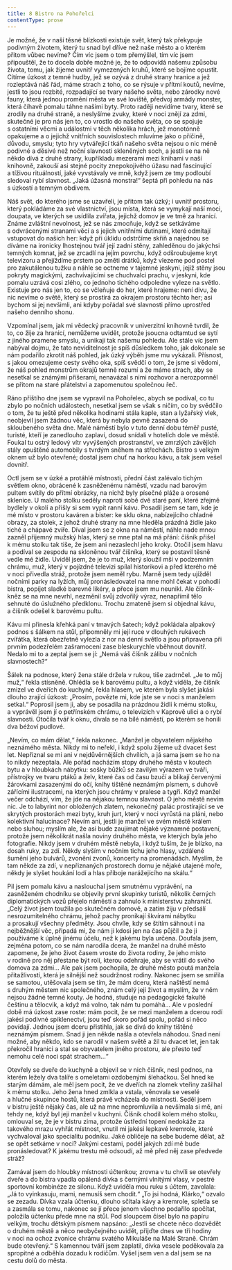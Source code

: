 ```yaml
---
title: 8 Bistro na Pohořelci
contentType: prose
---
```


Je možné, že v naší těsné blízkosti existuje svět, který tak překypuje podivným životem, který tu snad byl dříve než naše město a o kterém přitom vůbec nevíme? Čím víc jsem o tom přemýšlel, tím víc jsem připouštěl, že to docela dobře možné je, že to odpovídá našemu způsobu života, tomu, jak žijeme uvnitř vymezených kruhů, které se bojíme opustit. Cítíme úzkost z temné hudby, jež se ozývá z druhé strany hranice a jež rozleptává náš řád, máme strach z toho, co se rýsuje v přítmí koutů, nevíme, jestli to jsou rozbité, rozpadající se tvary našeho světa, nebo zárodky nové fauny, která jednou promění města ve své loviště, předvoj armády monster, která číhavě pomalu táhne našimi byty. Proto raději nevidíme tvary, které se zrodily na druhé straně, a neslyšíme zvuky, které v noci znějí za zdmi, skutečné je pro nás jen to, co vrostlo do našeho světa, co se spojuje s ostatními věcmi a událostmi v těch několika hrách, jež monotónně opakujeme a o jejichž vnitřních souvislostech mluvíme jako o příčině, důvodu, smyslu; tyto hry vytvářející tkáň našeho světa nejsou o nic méně podivné a děsivé než noční slavnosti skleněných soch, a jestli se na ně někdo dívá z druhé strany, kupříkladu mezerami mezi knihami v naší knihovně, zakouší asi stejné pocity znepokojivého úžasu nad fascinující a tíživou rituálností, jaké vyvstávaly ve mně, když jsem ze tmy podloubí sledoval rybí slavnost. „Jaká úžasná monstra!“ šeptá při pohledu na nás s úzkostí a temným obdivem.

Náš svět, do kterého jsme se uzavřeli, je přitom tak úzký; i uvnitř prostoru, který pokládáme za své vlastnictví, jsou místa, která se vymykají naší moci, doupata, ve kterých se usídlila zvířata, jejichž domov je ve tmě za hranicí. Známe zvláštní nevolnost, jež se nás zmocňuje, když se setkáváme s odvrácenými stranami věcí a s jejich vnitřními dutinami, které odmítají vstupovat do našich her: když při úklidu odstrčíme skříň a najednou se díváme na ironicky lhostejnou tvář její zadní stěny, zahleděnou do jakýchsi temných komnat, jež se zrcadlí na jejím povrchu, když odšroubujeme kryt televizoru a přejíždíme prstem po změti drátků, když vlezeme pod postel pro zakutálenou tužku a náhle se octneme v tajemné jeskyni, jejíž stěny jsou pokryty magickými, zachvívajícími se chuchvalci prachu, v jeskyni, kde pomalu uzrává cosi zlého, co jednoho tichého odpoledne vyleze na světlo. Existuje pro nás jen to, co se včleňuje do her, které hrajeme: není divu, že nic nevíme o světě, který se prostírá za okrajem prostoru těchto her; asi bychom si jej nevšimli, ani kdyby pořádal své slavnosti přímo uprostřed našeho denního shonu.

Vzpomínal jsem, jak mi vědecký pracovník v univerzitní knihovně tvrdil, že to, co žije za hranicí, nemůžeme uvidět, protože jsoucna odtamtud se sytí z jiného pramene smyslu, a unikají tak našemu pohledu. Ale stále víc jsem nabýval dojmu, že tato neviditelnost je spíš důsledkem toho, jak dokonale se nám podařilo zkrotit náš pohled, jak úzký výběh jsme mu vykázali. Přísnost, s jakou omezujeme cesty svého oka, spíš svědčí o tom, že jsme si vědomi, že náš pohled monstrům okrajů temně rozumí a že máme strach, aby se nesetkal se známými příšerami, nenavázal s nimi rozhovor a nerozpomněl se přitom na staré přátelství a zapomenutou společnou řeč.

Ráno příštího dne jsem se vypravil na Pohořelec, abych se podíval, co tu zbylo po nočních událostech, nesetkal jsem se však s ničím, co by svědčilo o tom, že tu ještě před několika hodinami stála kaple, stan a lyžařský vlek, neobjevil jsem žádnou věc, která by nebyla pevně zasazená do skloubeného světa dne. Malé náměstí bylo v tuto denní dobu téměř pusté, turisté, kteří je zanedlouho zaplaví, dosud snídali v hotelích dole ve městě. Foukal tu ostrý ledový vítr vyvýšených prostranství, ve zmrzlých závějích stály opuštěné automobily s tvrdým sněhem na střechách. Bistro s velkým oknem už bylo otevřené; dostal jsem chuť na horkou kávu, a tak jsem vešel dovnitř.

Octl jsem se v úzké a protáhlé místnosti, přední část zalévalo tichým světlem okno, obrácené k zasněženému náměstí, vzadu nad barovým pultem svítily do přítmí obrázky, na nichž byly písečné pláže a orosené sklenice. U malého stolku seděly naproti sobě dvě staré paní, které zřejmě bydlely v okolí a přišly si sem vypít ranní kávu. Posadil jsem se tam, kde je mé místo v prostoru kaváren a bister: ke sklu okna, nabízejícího chladné obrazy, za stolek, z jehož druhé strany na mne hleděla prázdná židle jako tiché a chápavé zvíře. Díval jsem se z okna na náměstí, náhle nade mnou zazněl příjemný mužský hlas, který se mne ptal na má přání: číšník přišel k mému stolku tak tiše, že jsem ani nezaslechl jeho kroky. Otočil jsem hlavu a podíval se zespodu na skloněnou tvář číšníka, který se postavil těsně vedle mé židle. Uviděl jsem, že je to muž, který sloužil mši v podzemním chrámu, muž, který v pojízdné televizi spílal historikovi a před kterého mě v noci přivedla stráž, protože jsem neměl rybu. Marně jsem tedy ujížděl nočními parky na lyžích, můj pronásledovatel na mne mohl čekat v pohodlí bistra, popíjet sladké barevné likéry, a přece jsem mu neunikl. Ale číšník-kněz se na mne nevrhl, nezměnil svůj zdvořilý výraz, nenapřímil tělo sehnuté do úslužného předklonu. Trochu zmateně jsem si objednal kávu, a číšník odešel k barovému pultu.

Kávu mi přinesla křehká paní v tmavých šatech; když pokládala alpakový podnos s šálkem na stůl, připomněly mi její ruce v dlouhých rukávech zvířátka, která obezřetně vylezla z nor na denní světlo a jsou připravena při prvním podezřelém zašramocení zase bleskurychle vběhnout dovnitř. Nedalo mi to a zeptal jsem se jí: „Nemá váš číšník zálibu v nočních slavnostech?“

Šálek na podnose, který žena stále držela v rukou, tiše zadrnčel. „Je to můj muž,“ řekla stísněně. Ohlédla se k barovému pultu, a když viděla, že číšník zmizel ve dveřích do kuchyně, řekla hlasem, ve kterém byla slyšet jakási dlouho zrající úzkost: „Prosím, povězte mi, kde jste se v noci s manželem setkal.“ Poprosil jsem ji, aby se posadila na prázdnou židli k mému stolku, a vyprávěl jsem jí o petřínském chrámu, o televizích v Kaprově ulici a o rybí slavnosti. Otočila tvář k oknu, dívala se na bílé náměstí, po kterém se honili dva béžoví pudlové.

„Nevím, co mám dělat,“ řekla nakonec. „Manžel je obyvatelem nějakého neznámého města. Nikdy mi to neřekl, i když spolu žijeme už dvacet šest let. Nepřiznal se mi ani v nejdůvěrnějších chvílích, a já sama jsem se ho na to nikdy nezeptala. Ale pořád nacházím stopy druhého města v koutech bytu a v hloubkách nábytku: sošky bůžků se zavilým výrazem ve tváři, přístrojky ve tvaru ptáků a želv, které čas od času bzučí a blikají červenými žárovkami zasazenými do očí, knihy tištěné neznámým písmem, s duhově zářícími ilustracemi, na kterých jsou chrámy v pralese a tygři. Když manžel večer odchází, vím, že jde na nějakou temnou slavnost. O jeho městě nevím nic. Je to labyrint nor obložených zlatem, nekonečný palác prostírající se ve skrytých prostorách mezi byty, kruh jurt, který v noci vyrůstá na pláni, nebo kolektivní halucinace? Nevím ani, jestli je manžel ve svém městě králem nebo sluhou; myslím ale, že asi bude zaujímat nějaké významné postavení, protože jsem několikrát našla noviny druhého města, ve kterých byla jeho fotografie. Nikdy jsem v druhém městě nebyla, i když tuším, že je blízko, na dosah ruky, za zdí. Někdy slyším v nočním tichu jeho hlasy, vzdálené šumění jeho bulvárů, zvonění zvonů, koncerty na promenádách. Myslím, že tam někde za zdí, v nepřiznaných prostorech domu je nějaké utajené moře, někdy je slyšet houkání lodí a hlas příboje narážejícího na skálu.“

Pil jsem pomalu kávu a naslouchal jsem smutnému vyprávění, na zasněženém chodníku se objevily první skupinky turistů, několik černých diplomatických vozů přejelo náměstí a zahnulo k ministerstvu zahraničí. „Celý život jsem toužila po skutečném domově, a zatím žiju v předsálí nesrozumitelného chrámu, jehož pachy pronikají škvírami nábytku a prosakují všechny předměty. Jsou chvíle, kdy se štítím sáhnout i na nejběžnější věc, připadá mi, že nám ji kdosi jen na čas půjčil a že ji používáme k úplně jinému účelu, než k jakému byla určena. Doufala jsem, zejména potom, co se nám narodila dcera, že manžel na druhé město zapomene, že jeho život časem vroste do života rodiny, že jeho místo v rodině pro něj přestane být rolí, kterou odehraje, aby se vrátil do svého domova za zdmi… Ale pak jsem pochopila, že druhé město poutá manžela přitažlivostí, která je silnější než soudržnost rodiny. Nakonec jsem se smířila se samotou, utěšovala jsem se tím, že mám dceru, která naštěstí nemá s druhým městem nic společného, znám celý její život a myslím, že v něm nejsou žádné temné kouty. Je hodná, studuje na pedagogické fakultě češtinu a tělocvik, a když má volno, tak nám tu pomáhá… Ale v poslední době má úzkost zase roste: mám pocit, že se mezi manželem a dcerou rodí jakési podivné spiklenectví, jsou teď skoro pořád spolu, pořád si něco povídají. Jednou jsem dceru přistihla, jak se dívá do knihy tištěné neznámým písmem. Snad ji jen někde našla a otevřela náhodou. Snad není možné, aby někdo, kdo se narodil v našem světě a žil tu dvacet let, jen tak překročil hranici a stal se obyvatelem jiného prostoru, ale přesto teď nemohu celé noci spát strachem…“

Otevřely se dveře do kuchyně a objevil se v nich číšník, nesl podnos, na kterém ležely dva talíře s omeletami ozdobenými šlehačkou. Šel hned ke starým dámám, ale měl jsem pocit, že ve dveřích na zlomek vteřiny zašilhal k mému stolku. Jeho žena hned zmlkla a vstala, věnovala se veselé a hlučné skupince hostů, která právě vcházela do místnosti. Seděl jsem v bistru ještě nějaký čas, ale už na mne nepromluvila a nevšímala si mě, ani tehdy ne, když byl její manžel v kuchyni. Číšník chodil kolem mého stolku, omlouval se, že je v bistru zima, protože ústřední topení nedokáže za takového mrazu vyhřát místnost, vnutil mi jakési lepkavé kremrole, které vychvaloval jako specialitu podniku. Jaké obličeje na sebe budeme dělat, až se opět setkáme v noci? Jakými cestami, podél jakých zdí mě bude pronásledovat? K jakému trestu mě odsoudí, až mě před něj zase předvede stráž?

Zamával jsem do hloubky místnosti účtenkou; zrovna v tu chvíli se otevřely dveře a do bistra vpadla opálená dívka s černými vlnitými vlasy, v pestré sportovní kombinéze ze silonu. Když uviděla mou ruku s účtem, zavolala: „Já to vyinkasuju, mami, nemusíš sem chodit.“ „To jsi hodná, Klárko,“ ozvalo se zezadu. Dívka vzala účtenku, dlouho sčítala kávy a kremrole, spletla se a zasmála se tomu, nakonec se jí přece jenom všechno podařilo spočítat, položila účtenku přede mne na stůl. Pod sloupcem čísel bylo na papíru velkým, trochu dětským písmem napsáno: „Jestli se chcete něco dozvědět o druhém městě a něco neobyčejného uvidět, přijďte dnes ve tři hodiny v noci na ochoz zvonice chrámu svatého Mikuláše na Malé Straně. Chrám bude otevřený.“ S kamennou tváří jsem zaplatil, dívka vesele poděkovala za spropitné a odběhla dozadu k rodičům. Vyšel jsem ven a dal jsem se na cestu dolů do města.
